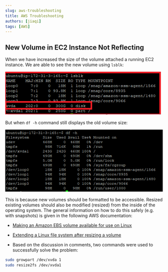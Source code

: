 ```yaml
---
slug: aws-troubleshooting
title: AWS Troubleshooting
authors: [jiaqi]
tags: [AWS]
---
```


[//]: # (Copyright Jiaqi Liu)

[//]: # (Licensed under the Apache License, Version 2.0 &#40;the "License"&#41;;)
[//]: # (you may not use this file except in compliance with the License.)
[//]: # (You may obtain a copy of the License at)

[//]: # (    http://www.apache.org/licenses/LICENSE-2.0)

[//]: # (Unless required by applicable law or agreed to in writing, software)
[//]: # (distributed under the License is distributed on an "AS IS" BASIS,)
[//]: # (WITHOUT WARRANTIES OR CONDITIONS OF ANY KIND, either express or implied.)
[//]: # (See the License for the specific language governing permissions and)
[//]: # (limitations under the License.)

<!--truncate-->

New Volume in EC2 Instance Not Reflecting
-----------------------------------------

When we have increased the size of the volume attached a running EC2 instance. We are able to see the new volume using
`lsblk`:

![Error loading ec2-volume-1.png](./ec2-volume-1.png)

But when `df -h` command still displays the old volume size:

![Error loading ec2-volume-2.png](./ec2-volume-2.png)

This is because new volumes should be formatted to be accessible. Resized existing volumes should also be modified
(resized) from the inside of the operating system. The general information on how to do this safely (e.g. with snapshots)
is given in the following AWS documentation:

* [Making an Amazon EBS volume available for use on Linux](https://docs.aws.amazon.com/AWSEC2/latest/UserGuide/ebs-using-volumes.html)
* [Extending a Linux file system after resizing a volume](https://docs.aws.amazon.com/AWSEC2/latest/UserGuide/recognize-expanded-volume-linux.html)

* Based on the discussion in comments, two commands were used to successfully solve the problem:

```bash
sudo growpart /dev/xvda 1
sudo resize2fs /dev/xvda1
```
